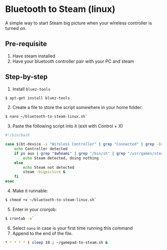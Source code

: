 # Bluetooth to Steam (linux)
A simple way to start Steam big picture when your wireless controller is turned on.
## Pre-requisite
1. Have steam installed
2. Have your bluetooth controller pair with your PC and steam

## Step-by-step
1. Install `bluez-tools`
```sh
$ apt-get install bluez-tools
```
2. Create a file to store the script somewhere in your home folder:
```sh
$ nano ~/bluetooth-to-steam-linux.sh`
```
3. Paste the following script into it (exit with Control + X)
```sh
#!/bin/bash

case $(bt-device -i "Wireless Controller" | grep "Connected" | grep -Eo '[0-1]+$') in 1)
	echo Controller detected
	if ps aux | grep "$whoami" | grep "/bin/sh" | grep "/usr/games/steam"; then
		echo Steam detected, doing nothing
	else
		echo Steam not detected
		steam -bigpicture &
    fi
esac
```
4. Make it runnable:
```sh
$ chmod +x ~/bluetooth-to-steam-linux.sh`
```
5. Enter in your cronjob:
```sh
$ crontab -e`
```
6. Select `nano` in case is your first time running this command
7. Append to the end of the file.
```sh
* * * * * ( sleep 10 ; ~/gamepad-to-steam.sh &
```
